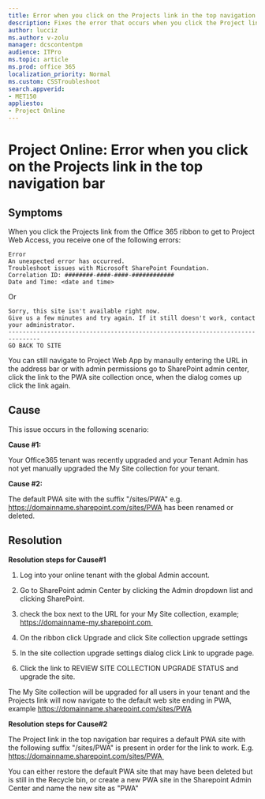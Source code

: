 ```yaml
---
title: Error when you click on the Projects link in the top navigation bar in Project Online
description: Fixes the error that occurs when you click the Project link if your MySite collection has not yet been manually upgraded.
author: lucciz
ms.author: v-zolu
manager: dcscontentpm
audience: ITPro 
ms.topic: article 
ms.prod: office 365
localization_priority: Normal
ms.custom: CSSTroubleshoot
search.appverid: 
- MET150
appliesto:
- Project Online
---
```


# Project Online: Error when you click on the Projects link in the top navigation bar

##  Symptoms

When you click the Projects link from the Office 365 ribbon to get to Project Web Access, you receive one of the following errors:

    Error
    An unexpected error has occurred.
    Troubleshoot issues with Microsoft SharePoint Foundation.
    Correlation ID: ########-####-####-############
    Date and Time: <date and time>
Or

    Sorry, this site isn't available right now.
    Give us a few minutes and try again. If it still doesn't work, contact your administrator.
    -------------------------------------------------------------------------------
    GO BACK TO SITE

You can still navigate to Project Web App by manaully entering the URL in the address bar or with admin permissions go to SharePoint admin center, click the link to the PWA site collection once, when the dialog comes up click the link again.

##  Cause

This issue occurs in the following scenario:

**Cause #1:**

Your Office365 tenant was recently upgraded and your Tenant Admin has not yet manually upgraded the My Site collection for your tenant.

**Cause #2:**

The default PWA site with the suffix "/sites/PWA" e.g. https://domainname.sharepoint.com/sites/PWA has been renamed or deleted.   

##  Resolution

**Resolution steps for Cause#1**

1. Log into your online tenant with the global Admin account.

2. Go to SharePoint admin Center by clicking the Admin dropdown list and clicking SharePoint.

3. check the box next to the URL for your My Site collection, example; https://domainname-my.sharepoint.com 

4. On the ribbon click Upgrade and click Site collection upgrade settings

5. In the site collection upgrade settings dialog click Link to upgrade page. 

6. Click the link to REVIEW SITE COLLECTION UPGRADE STATUS and upgrade the site.

The My Site collection will be upgraded for all users in your tenant and the Projects link will now navigate to the default web site ending in PWA, example https://domainname.sharepoint.com/sites/PWA

**Resolution steps for Cause#2**

The Project link in the top navigation bar requires a default PWA site with the following suffix "/sites/PWA" is present in order for the link to work. E.g. https://domainname.sharepoint.com/sites/PWA 

You can either restore the default PWA site that may have been deleted but is still in the Recycle bin, or create a new PWA site in the Sharepoint Admin Center and name the new site as "PWA"
